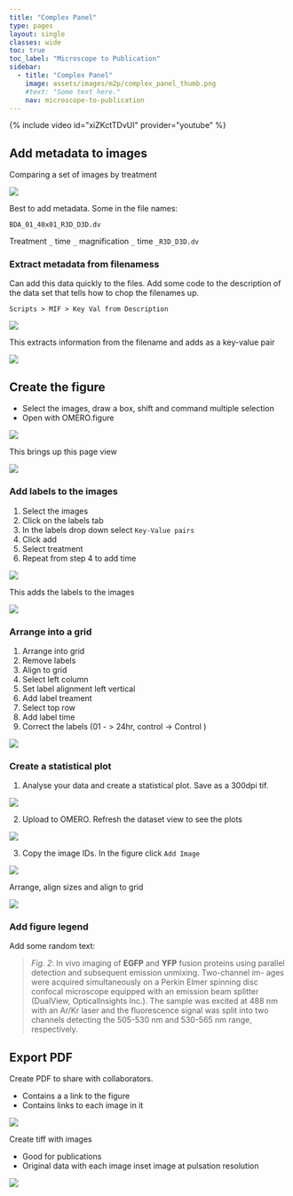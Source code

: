 ```yaml
---
title: "Complex Panel"
type: pages
layout: single
classes: wide
toc: true
toc_label: "Microscope to Publication"
sidebar:
  - title: "Complex Panel"
    image: assets/images/m2p/complex_panel_thumb.png
    #text: "Some text here."
    nav: microscope-to-publication
---
```


{% include video id="xiZKctTDvUI" provider="youtube" %}

## Add metadata to images
Comparing a set of images by treatment 


![](media/images.png)

Best to add metadata.  Some in the file names:

`BDA_01_40x01_R3D_D3D.dv`

Treatment `_` time `_` magnification `_` time `_R3D_D3D.dv`

### Extract metadata from filenamess
Can add this data quickly to the files.
Add some code to the description of the data set that tells how to chop the filenames up.

`Scripts > MIF > Key Val from Description`

![](media/add_kv.png)

This extracts information from the filename and adds as a key-value pair

![](media/add_kv_detail.png)


## Create the figure
* Select the images, draw a box, shift and command multiple selection
* Open with OMERO.figure

![](media/open_with_figure.png)

This brings up this page view

![](media/page_view.png)

### Add labels to the images
1. Select the images
2. Click on the labels tab
3. In the labels drop down select `Key-Value pairs`
4. Click add
5. Select treatment
6. Repeat from step 4 to add time 

![](media/add_keyvals_labels.png)

This adds the labels to the images

![](media/labels_added.png)

### Arrange into a grid
1. Arrange into grid
2. Remove labels
3. Align to grid
4. Select left column
5. Set label alignment left vertical
6. Add label treament
7. Select top row
8. Add label time
9. Correct the labels (01 - > 24hr, control -> Control )

![](media/labels_fixed.png)

### Create a statistical plot
1. Analyse your data and create a statistical plot.  Save as a 300dpi tif.

![](../upreg1.tif)

2. Upload to OMERO.  Refresh the dataset view to see the plots

![](media/upload_plots_dataset.png)

3. Copy the image IDs.  In the figure click `Add Image`

![](media/add_plot.png)

Arrange, align sizes and align to grid

![](media/arrange.png)

### Add figure legend
Add some random text:

>*Fig. 2*: In vivo imaging of **EGFP** and **YFP** fusion proteins using parallel detection and subsequent emission unmixing. Two-channel im- ages were acquired simultaneously on a Perkin Elmer spinning disc confocal microscope equipped with an emission beam splitter (DualView, OpticalInsights Inc.). The sample was excited at 488 nm with an Ar/Kr laser and the fluorescence signal was split into two channels detecting the 505-530 nm and 530-565 nm range, respectively. 


## Export PDF
Create PDF to share with collaborators.

* Contains a a link to the figure
* Contains links to each image in it

![](media/export.png)

Create tiff with images

* Good for publications
* Original data with each image inset image at pulsation resolution

![](media/tiff_with_images.png)

